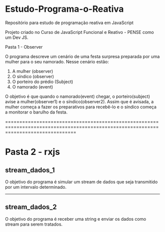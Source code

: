 # Estudo-Programa-o-Reativa
Repositório para estudo de programação reativa em JavaScript

Projeto criado no Curso de JavaScript Funcional e Reativo - PENSE como um Dev JS. 

Pasta 1 - Observer

O programa descreve um cenário de uma festa surpresa preparada por uma mulher para o seu namorado. Nesse cenário estão:

1. A mulher (observer)
2. O síndico (observer)
3. O porteiro do prédio (Subject)
4. O namorado (event)

O objetivo é que quando o namorado(event) chegar, o porteiro(subject) avise a mulher(observer1) e o síndico(observer2). 
Assim que é avisada, a mulher começa a fazer os preparativos para recebê-lo e o síndico começa a monitorar o barulho da festa.


=====================================================================================================================================


<h1>Pasta 2 - rxjs</h1>


<h2>stream_dados_1</h2>

O objetivo do programa é simular um stream de dados que seja transmitido por um intervalo determinado. 

---------------------------------------------------------------------------------------------------------

<h2>stream_dados_2</h2>

O objetivo do programa é receber uma string e enviar os dados como stream para serem tratados.